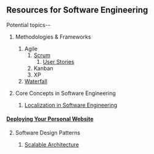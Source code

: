 ## Resources for Software Engineering

Potential topics--

1. Methodologies & Frameworks

    1. Agile
        1. [Scrum](./Software_Engineering/Scrum.md)
           1. [User Stories](./Software_Engineering/User_Stories.md)
        2. Kanban
        3. XP
    2. [Waterfall](./Software_Engineering/Waterfall.md)
2. Core Concepts in Software Engineering
   1. [Localization in Software Engineering](./Software_Engineering/Localization.md)

#### [Deploying Your Personal Website](./Software_Engineering/Deploying_Personal_Website.md)

2. Software Design Patterns

    1. [Scalable Architecture](./Software_Engineering/scalable_architecture.md)